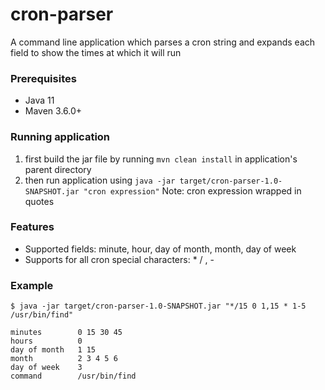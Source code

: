 # cron-parser

A command line application which parses a cron string and expands each field
to show the times at which it will run

### Prerequisites

- Java 11
- Maven 3.6.0+

### Running application

1. first build the jar file by running `mvn clean install` in application's parent directory
2. then run application using `java -jar target/cron-parser-1.0-SNAPSHOT.jar "cron expression"` Note: 
cron expression wrapped in quotes

### Features
- Supported fields: minute, hour, day of month, month, day of week
- Supports for all cron special characters: * / , -

### Example

```shell script
$ java -jar target/cron-parser-1.0-SNAPSHOT.jar "*/15 0 1,15 * 1-5 /usr/bin/find"

minutes        0 15 30 45
hours          0
day of month   1 15
month          2 3 4 5 6
day of week    3
command        /usr/bin/find
```